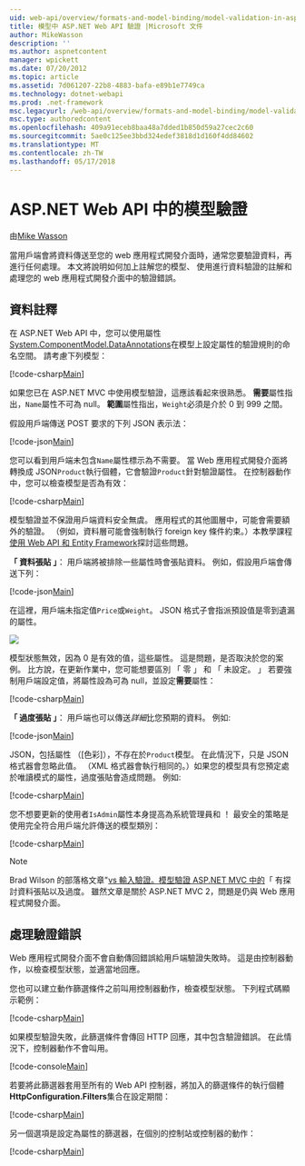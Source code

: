 ```yaml
---
uid: web-api/overview/formats-and-model-binding/model-validation-in-aspnet-web-api
title: 模型中 ASP.NET Web API 驗證 |Microsoft 文件
author: MikeWasson
description: ''
ms.author: aspnetcontent
manager: wpickett
ms.date: 07/20/2012
ms.topic: article
ms.assetid: 7d061207-22b8-4883-bafa-e89b1e7749ca
ms.technology: dotnet-webapi
ms.prod: .net-framework
msc.legacyurl: /web-api/overview/formats-and-model-binding/model-validation-in-aspnet-web-api
msc.type: authoredcontent
ms.openlocfilehash: 409a91eceb8baa48a7dded1b850d59a27cec2c60
ms.sourcegitcommit: 5ae0c125ee3bbd324edef3818d1d160f4dd84602
ms.translationtype: MT
ms.contentlocale: zh-TW
ms.lasthandoff: 05/17/2018
---
```

<a name="model-validation-in-aspnet-web-api"></a>ASP.NET Web API 中的模型驗證
====================
由[Mike Wasson](https://github.com/MikeWasson)

當用戶端會將資料傳送至您的 web 應用程式開發介面時，通常您要驗證資料，再進行任何處理。 本文將說明如何加上註解您的模型、 使用進行資料驗證的註解和處理您的 web 應用程式開發介面中的驗證錯誤。

## <a name="data-annotations"></a>資料註釋

在 ASP.NET Web API 中，您可以使用屬性[System.ComponentModel.DataAnnotations](/dotnet/api/system.componentmodel.dataannotations)在模型上設定屬性的驗證規則的命名空間。 請考慮下列模型：

[!code-csharp[Main](model-validation-in-aspnet-web-api/samples/sample1.cs)]

如果您已在 ASP.NET MVC 中使用模型驗證，這應該看起來很熟悉。 **需要**屬性指出，`Name`屬性不可為 null。 **範圍**屬性指出，`Weight`必須是介於 0 到 999 之間。

假設用戶端傳送 POST 要求的下列 JSON 表示法：

[!code-json[Main](model-validation-in-aspnet-web-api/samples/sample2.json)]

您可以看到用戶端未包含`Name`屬性標示為不需要。 當 Web 應用程式開發介面將轉換成 JSON`Product`執行個體，它會驗證`Product`針對驗證屬性。 在控制器動作中，您可以檢查模型是否為有效：

[!code-csharp[Main](model-validation-in-aspnet-web-api/samples/sample3.cs)]

模型驗證並不保證用戶端資料安全無虞。 應用程式的其他圖層中，可能會需要額外的驗證。 （例如，資料層可能會強制執行 foreign key 條件約束。）本教學課程[使用 Web API 和 Entity Framework](../data/using-web-api-with-entity-framework/part-1.md)探討這些問題。

**「 資料張貼 」**： 用戶端將被排除一些屬性時會張貼資料。 例如，假設用戶端會傳送下列：

[!code-json[Main](model-validation-in-aspnet-web-api/samples/sample4.json)]

在這裡，用戶端未指定值`Price`或`Weight`。 JSON 格式子會指派預設值是零到遺漏的屬性。

![](model-validation-in-aspnet-web-api/_static/image1.png)

模型狀態無效，因為 0 是有效的值，這些屬性。 這是問題，是否取決於您的案例。 比方說，在更新作業中，您可能想要區別 「 零 」 和 「 未設定。 」 若要強制用戶端設定值，將屬性設為可為 null，並設定**需要**屬性：

[!code-csharp[Main](model-validation-in-aspnet-web-api/samples/sample5.cs?highlight=1-2)]

**「 過度張貼 」**： 用戶端也可以傳送*詳細*比您預期的資料。 例如: 

[!code-json[Main](model-validation-in-aspnet-web-api/samples/sample6.json)]

JSON，包括屬性 （[色彩]），不存在於`Product`模型。 在此情況下，只是 JSON 格式器會忽略此值。 （XML 格式器會執行相同的。）如果您的模型具有您預定處於唯讀模式的屬性，過度張貼會造成問題。 例如: 

[!code-csharp[Main](model-validation-in-aspnet-web-api/samples/sample7.cs)]

您不想要更新的使用者`IsAdmin`屬性本身提高為系統管理員和 ！ 最安全的策略是使用完全符合用戶端允許傳送的模型類別：

[!code-csharp[Main](model-validation-in-aspnet-web-api/samples/sample8.cs)]

> [!NOTE]
> Brad Wilson 的部落格文章"[vs 輸入驗證。模型驗證 ASP.NET MVC 中的](http://bradwilson.typepad.com/blog/2010/01/input-validation-vs-model-validation-in-aspnet-mvc.html)「 有探討資料張貼以及過度。 雖然文章是關於 ASP.NET MVC 2，問題是仍與 Web 應用程式開發介面。


## <a name="handling-validation-errors"></a>處理驗證錯誤

Web 應用程式開發介面不會自動傳回錯誤給用戶端驗證失敗時。 這是由控制器動作，以檢查模型狀態，並適當地回應。

您也可以建立動作篩選條件之前叫用控制器動作，檢查模型狀態。 下列程式碼顯示範例：

[!code-csharp[Main](model-validation-in-aspnet-web-api/samples/sample9.cs)]

如果模型驗證失敗，此篩選條件會傳回 HTTP 回應，其中包含驗證錯誤。 在此情況下，控制器動作不會叫用。

[!code-console[Main](model-validation-in-aspnet-web-api/samples/sample10.cmd)]

若要將此篩選器套用至所有的 Web API 控制器，將加入的篩選條件的執行個體**HttpConfiguration.Filters**集合在設定期間：

[!code-csharp[Main](model-validation-in-aspnet-web-api/samples/sample11.cs)]

另一個選項是設定為屬性的篩選器，在個別的控制站或控制器的動作：

[!code-csharp[Main](model-validation-in-aspnet-web-api/samples/sample12.cs)]
